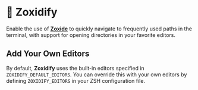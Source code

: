 # 🧐 Zoxidify

Enable the use of [**Zoxide**](https://github.com/ajeetdsouza/zoxide) to quickly navigate to frequently used paths in the terminal, with support for opening directories in your favorite editors.

## Add Your Own Editors

By default, **Zoxidify** uses the built-in editors specified in `ZOXIDIFY_DEFAULT_EDITORS`. You can override this with your own editors by defining `ZOXIDIFY_EDITORS` in your ZSH configuration file.
